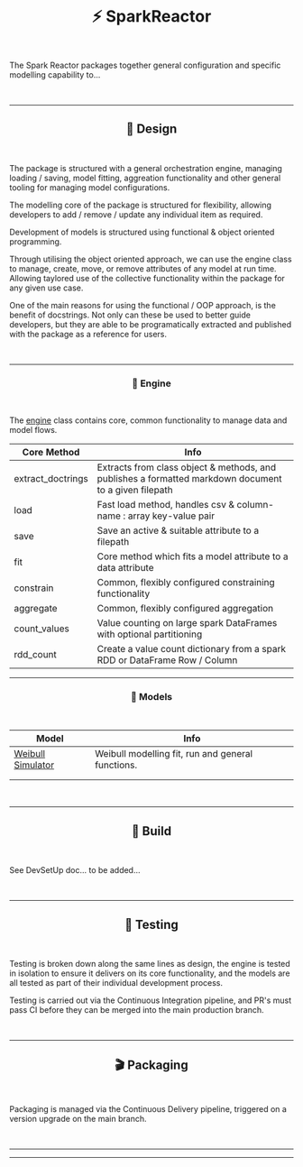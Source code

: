 <h1 align="center"><b> ⚡ SparkReactor </b></h1><br>

The Spark Reactor packages together general configuration and specific modelling capability to...

<br>

---
<h2 align="center"><b> 🎯 Design </b></h2><br>

The package is structured with a general orchestration engine, managing loading / saving, model fitting, aggreation functionality and other general tooling for managing model configurations.

The modelling core of the package is structured for flexibility, allowing developers to add / remove / update any individual item as required. 

Development of models is structured using functional & object oriented programming. 

Through utilising the object oriented approach, we can use the engine class to manage, create, move, or remove attributes of any model at run time. Allowing taylored use of the collective functionality within the package for any given use case.

One of the main reasons for using the functional / OOP approach, is the benefit of docstrings. Not only can these be used to better guide developers, but they are able to be programatically extracted and published with the package as a reference for users.

<br>

---
<h3 align="center"><b> 🔋 Engine </b></h3><br>

The [engine](../src/SparkReactor/engine.py) class contains core, common functionality to manage data and model flows. 

|**Core Method**|**Info**
|--|--
| extract_doctrings | Extracts from class object & methods, and publishes a formatted markdown document to a given filepath
| load | Fast load method, handles csv & column-name : array key-value pair
| save | Save an active & suitable attribute to a filepath
| fit | Core method which fits a model attribute to a data attribute
| constrain | Common, flexibly configured constraining functionality
| aggregate | Common, flexibly configured aggregation 
| count_values | Value counting on large spark DataFrames with optional partitioning  
| rdd_count | Create a value count dictionary from a spark RDD or DataFrame Row / Column


---
<h3 align="center"><b> 🧩 Models </b></h3><br>

|**Model**|**Info**
|--|--
|[Weibull Simulator]('../src/../../../src/SparkReactor/models/weibull.py') | Weibull modelling fit, run and general functions.
|  |  
|  |  


<br>

---
<h2 align="center"><b> 🧱 Build </b></h2><br>

See DevSetUp doc... to be added...

<br>

---
<h2 align="center"><b> 🧪 Testing </b></h2><br>

Testing is broken down along the same lines as design, the engine is tested in isolation to ensure it delivers on its core functionality, and the models are all tested as part of their individual development process. 

Testing is carried out via the Continuous Integration pipeline, and PR's must pass CI before they can be merged into the main production branch.

<br>

---
<h2 align="center"><b> 🎬 Packaging </b></h2><br>

Packaging is managed via the Continuous Delivery pipeline, triggered on a version upgrade on the main branch.

<br>

---
---